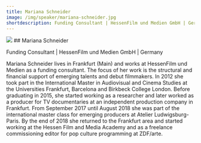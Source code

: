 ```yaml
---
title: Mariana Schneider 
image: /img/speaker/mariana-schneider.jpg
shortdescription: Funding Consultant | HessenFilm und Medien GmbH | Germany
---
```

<img src="/img/speaker/mariana-schneider.jpg">
## Mariana Schneider

Funding Consultant | HessenFilm und Medien GmbH | Germany

Mariana Schneider lives in Frankfurt (Main) and works at HessenFilm und Medien as a funding consultant. The focus of her work is the structural and financial support of emerging talents and debut filmmakers. In 2012 she took part in the International Master in Audiovisual and Cinema Studies at the Universities Frankfurt, Barcelona and Birkbeck College London. Before graduating in 2015, she started working as a researcher and later worked as a producer for TV documentaries at an independent production company in Frankfurt. From September 2017 until August 2018 she was part of the international master class for emerging producers at Atelier Ludwigsburg-Paris. By the end of 2018 she returned to the Frankfurt area and started working at the Hessen Film and Media Academy and as a freelance commissioning editor for pop culture programming at ZDF/arte.